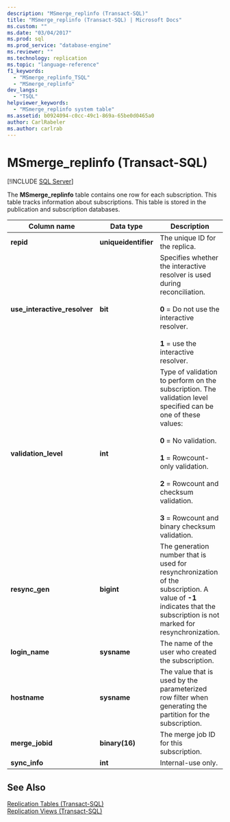 ```yaml
---
description: "MSmerge_replinfo (Transact-SQL)"
title: "MSmerge_replinfo (Transact-SQL) | Microsoft Docs"
ms.custom: ""
ms.date: "03/04/2017"
ms.prod: sql
ms.prod_service: "database-engine"
ms.reviewer: ""
ms.technology: replication
ms.topic: "language-reference"
f1_keywords: 
  - "MSmerge_replinfo_TSQL"
  - "MSmerge_replinfo"
dev_langs: 
  - "TSQL"
helpviewer_keywords: 
  - "MSmerge_replinfo system table"
ms.assetid: b0924094-c0cc-49c1-869a-65be0d0465a0
author: CarlRabeler
ms.author: carlrab
---
```

# MSmerge_replinfo (Transact-SQL)
[!INCLUDE [SQL Server](../../includes/applies-to-version/sqlserver.md)]

  The **MSmerge_replinfo** table contains one row for each subscription. This table tracks information about subscriptions. This table is stored in the publication and subscription databases.  
  
|Column name|Data type|Description|  
|-----------------|---------------|-----------------|  
|**repid**|**uniqueidentifier**|The unique ID for the replica.|  
|**use_interactive_resolver**|**bit**|Specifies whether the interactive resolver is used during reconciliation.<br /><br /> **0** = Do not use the interactive resolver.<br /><br /> **1** = use the interactive resolver.|  
|**validation_level**|**int**|Type of validation to perform on the subscription. The validation level specified can be one of these values:<br /><br /> **0** = No validation.<br /><br /> **1** = Rowcount-only validation.<br /><br /> **2** = Rowcount and checksum validation.<br /><br /> **3** = Rowcount and binary checksum validation.|  
|**resync_gen**|**bigint**|The generation number that is used for resynchronization of the subscription. A value of **-1** indicates that the subscription is not marked for resynchronization.|  
|**login_name**|**sysname**|The name of the user who created the subscription.|  
|**hostname**|**sysname**|The value that is used by the parameterized row filter when generating the partition for the subscription.|  
|**merge_jobid**|**binary(16)**|The merge job ID for this subscription.|  
|**sync_info**|**int**|Internal-use only.|  
  
## See Also  
 [Replication Tables &#40;Transact-SQL&#41;](../../relational-databases/system-tables/replication-tables-transact-sql.md)   
 [Replication Views &#40;Transact-SQL&#41;](../../relational-databases/system-views/replication-views-transact-sql.md)  
  
  

